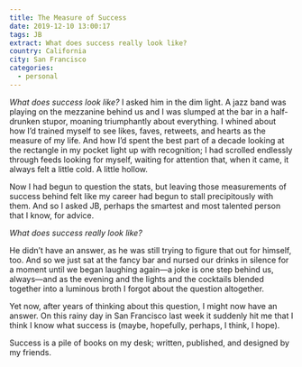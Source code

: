 ```yaml
---
title: The Measure of Success
date: 2019-12-10 13:00:17
tags: JB
extract: What does success really look like?
country: California
city: San Francisco
categories: 
  - personal
---
```


_What does success look like?_ I asked him in the dim light. A jazz band was playing on the mezzanine behind us and I was slumped at the bar in a half-drunken stupor, moaning triumphantly about everything. I whined about how I’d trained myself to see likes, faves, retweets, and hearts as the measure of my life. And how I’d spent the best part of a decade looking at the rectangle in my pocket light up with recognition; I had scrolled endlessly through feeds looking for myself, waiting for attention that, when it came, it always felt a little cold. A little hollow.

Now I had begun to question the stats, but leaving those measurements of success behind felt like my career had begun to stall precipitously with them. And so I asked JB, perhaps the smartest and most talented person that I know, for advice.

_What does success really look like?_

He didn’t have an answer, as he was still trying to figure that out for himself, too. And so we just sat at the fancy bar and nursed our drinks in silence for a moment until we began laughing again—a joke is one step behind us, always—and as the evening and the lights and the cocktails blended together into a luminous broth I forgot about the question altogether.

Yet now, after years of thinking about this question, I might now have an answer. On this rainy day in San Francisco last week it suddenly hit me that I think I know what success is (maybe, hopefully, perhaps, I think, I hope).

Success is a pile of books on my desk; written, published, and designed by my friends.
